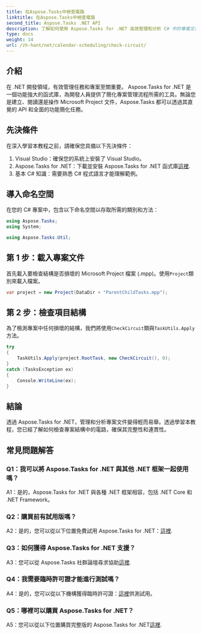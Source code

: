 ```yaml
---
title: 在Aspose.Tasks中檢查電路
linktitle: 在Aspose.Tasks中檢查電路
second_title: Aspose.Tasks .NET API
description: 了解如何使用 Aspose.Tasks for .NET 高效管理和分析 C# 中的專案文件。
type: docs
weight: 14
url: /zh-hant/net/calendar-scheduling/check-circuit/
---
```

## 介紹

在 .NET 開發領域，有效管理任務和專案至關重要。 Aspose.Tasks for .NET 是一個功能強大的函式庫，為開發人員提供了簡化專案管理流程所需的工具。無論您是建立、閱讀還是操作 Microsoft Project 文件，Aspose.Tasks 都可以透過其直覺的 API 和全面的功能簡化任務。

## 先決條件

在深入學習本教程之前，請確保您具備以下先決條件：

1. Visual Studio：確保您的系統上安裝了 Visual Studio。
2.  Aspose.Tasks for .NET：下載並安裝 Aspose.Tasks for .NET 函式庫[這裡](https://releases.aspose.com/tasks/net/).
3. 基本 C# 知識：需要熟悉 C# 程式語言才能理解範例。

## 導入命名空間

在您的 C# 專案中，包含以下命名空間以存取所需的類別和方法：

```csharp
using Aspose.Tasks;
using System;

using Aspose.Tasks.Util;

```

## 第 1 步：載入專案文件

首先載入要檢查結構是否損壞的 Microsoft Project 檔案 (.mpp)。使用`Project`類別來載入檔案。

```csharp
var project = new Project(DataDir + "ParentChildTasks.mpp");
```

## 第 2 步：檢查項目結構

為了檢測專案中任何損壞的結構，我們將使用`CheckCircuit`類與`TaskUtils.Apply`方法。

```csharp
try
{
    TaskUtils.Apply(project.RootTask, new CheckCircuit(), 0);
}
catch (TasksException ex)
{
    Console.WriteLine(ex);
}
```

## 結論

透過 Aspose.Tasks for .NET，管理和分析專案文件變得輕而易舉。透過學習本教程，您已經了解如何檢查專案結構中的電路，確保其完整性和連貫性。

## 常見問題解答

### Q1：我可以將 Aspose.Tasks for .NET 與其他 .NET 框架一起使用嗎？

A1：是的，Aspose.Tasks for .NET 與各種 .NET 框架相容，包括 .NET Core 和 .NET Framework。

### Q2：購買前有試用版嗎？

 A2：是的，您可以從以下位置免費試用 Aspose.Tasks for .NET：[這裡](https://releases.aspose.com/).

### Q3：如何獲得 Aspose.Tasks for .NET 支援？

 A3：您可以從 Aspose.Tasks 社群論壇尋求協助[這裡](https://forum.aspose.com/c/tasks/15).

### Q4：我需要臨時許可證才能進行測試嗎？

 A4：是的，您可以從以下機構獲得臨時許可證：[這裡](https://purchase.aspose.com/temporary-license/)供測試用。

### Q5：哪裡可以購買 Aspose.Tasks for .NET？

 A5：您可以從以下位置購買完整版的 Aspose.Tasks for .NET[這裡](https://purchase.aspose.com/buy).